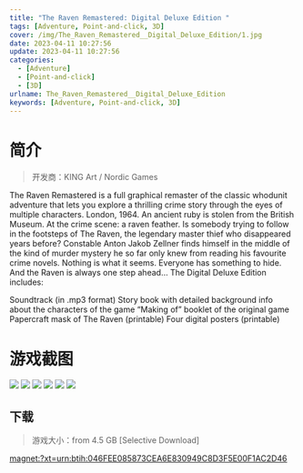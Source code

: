 ```yaml
---
title: "The Raven Remastered: Digital Deluxe Edition "
tags: [Adventure, Point-and-click, 3D]
cover: /img/The_Raven_Remastered__Digital_Deluxe_Edition/1.jpg
date: 2023-04-11 10:27:56
update: 2023-04-11 10:27:56
categories: 
  - [Adventure]
  - [Point-and-click]
  - [3D]
urlname: The_Raven_Remastered__Digital_Deluxe_Edition
keywords: [Adventure, Point-and-click, 3D]
---
```

# 简介

> 开发商：KING Art / Nordic Games

The Raven Remastered is a full graphical remaster of the classic whodunit adventure that lets you explore a thrilling crime story through the eyes of multiple characters.
London, 1964. An ancient ruby is stolen from the British Museum. At the crime scene: a raven feather. Is somebody trying to follow in the footsteps of The Raven, the legendary master thief who disappeared years before?
Constable Anton Jakob Zellner finds himself in the middle of the kind of murder mystery he so far only knew from reading his favourite crime novels. Nothing is what it seems. Everyone has something to hide. And the Raven is always one step ahead…
The Digital Deluxe Edition includes:

Soundtrack (in .mp3 format)
Story book with detailed background info about the characters of the game
“Making of” booklet of the original game
Papercraft mask of The Raven (printable)
Four digital posters (printable)

# 游戏截图

![](/img/The_Raven_Remastered__Digital_Deluxe_Edition/2.jpg)
![](/img/The_Raven_Remastered__Digital_Deluxe_Edition/3.jpg)
![](/img/The_Raven_Remastered__Digital_Deluxe_Edition/4.jpg)
![](/img/The_Raven_Remastered__Digital_Deluxe_Edition/5.jpg)
![](/img/The_Raven_Remastered__Digital_Deluxe_Edition/6.jpg)
![](/img/The_Raven_Remastered__Digital_Deluxe_Edition/7.jpg)


## 下载

> 游戏大小：from 4.5 GB [Selective Download]

[magnet:?xt=urn:btih:046FEE085873CEA6E830949C8D3F5E00F1AC2D46](magnet:?xt=urn:btih:046FEE085873CEA6E830949C8D3F5E00F1AC2D46)